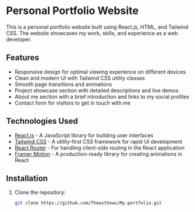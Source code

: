 # Personal Portfolio Website

This is a personal portfolio website built using React.js, HTML, and Tailwind CSS. The website showcases my work, skills, and experience as a web developer.

## Features

- Responsive design for optimal viewing experience on different devices
- Clean and modern UI with Tailwind CSS utility classes
- Smooth page transitions and animations
- Project showcase section with detailed descriptions and live demos
- About me section with a brief introduction and links to my social profiles
- Contact form for visitors to get in touch with me

## Technologies Used

- [React.js](https://reactjs.org/) - A JavaScript library for building user interfaces
- [Tailwind CSS](https://tailwindcss.com/) - A utility-first CSS framework for rapid UI development
- [React Router](https://reactrouter.com/) - For handling client-side routing in the React application
- [Framer Motion](https://www.framer.com/motion/) - A production-ready library for creating animations in React

## Installation

1. Clone the repository:

   ```bash
   git clone https://github.com/Thewsthews/My-portfolio.git
